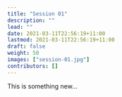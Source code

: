 ```yaml
---
title: "Session 01"
description: ""
lead: ""
date: 2021-03-11T22:56:19+11:00
lastmod: 2021-03-11T22:56:19+11:00
draft: false
weight: 50
images: ["session-01.jpg"]
contributors: []
---
```


This is something new...
